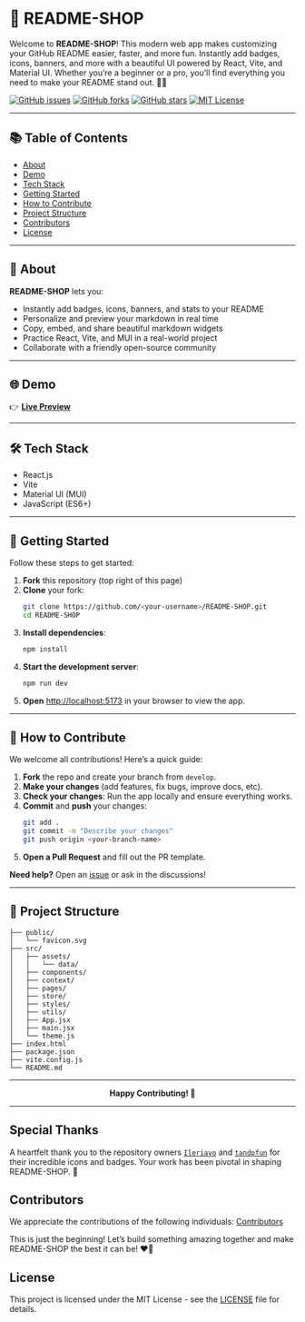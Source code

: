 
# 🛒 README-SHOP

Welcome to **README-SHOP**! This modern web app makes customizing your GitHub README easier, faster, and more fun. Instantly add badges, icons, banners, and more with a beautiful UI powered by React, Vite, and Material UI. Whether you’re a beginner or a pro, you’ll find everything you need to make your README stand out. 🚀✨

[![GitHub issues](https://img.shields.io/github/issues/narainkarthikv/README-SHOP?style=flat-square)](https://github.com/narainkarthikv/README-SHOP/issues)
[![GitHub forks](https://img.shields.io/github/forks/narainkarthikv/README-SHOP?style=flat-square)](https://github.com/narainkarthikv/README-SHOP/network)
[![GitHub stars](https://img.shields.io/github/stars/narainkarthikv/README-SHOP?style=flat-square)](https://github.com/narainkarthikv/README-SHOP/stargazers)
[![MIT License](https://img.shields.io/github/license/narainkarthikv/README-SHOP?style=flat-square)](./LICENSE)

---

## 📚 Table of Contents

- [About](#about)
- [Demo](#demo)
- [Tech Stack](#tech-stack)
- [Getting Started](#getting-started)
- [How to Contribute](#how-to-contribute)
- [Project Structure](#project-structure)
- [Contributors](#contributors)
- [License](#license)

---

## 📝 About

**README-SHOP** lets you:
- Instantly add badges, icons, banners, and stats to your README
- Personalize and preview your markdown in real time
- Copy, embed, and share beautiful markdown widgets
- Practice React, Vite, and MUI in a real-world project
- Collaborate with a friendly open-source community

---

## 🌐 Demo

👉 **[Live Preview](https://readme-shop.vercel.app/)**

---

## 🛠️ Tech Stack

- React.js
- Vite
- Material UI (MUI)
- JavaScript (ES6+)

---

## 🚀 Getting Started

Follow these steps to get started:

1. **Fork** this repository (top right of this page)
2. **Clone** your fork:
   ```bash
   git clone https://github.com/<your-username>/README-SHOP.git
   cd README-SHOP
   ```
3. **Install dependencies**:
   ```bash
   npm install
   ```
4. **Start the development server**:
   ```bash
   npm run dev
   ```
5. **Open** [http://localhost:5173](http://localhost:5173) in your browser to view the app.

---

## 🤝 How to Contribute

We welcome all contributions! Here’s a quick guide:

1. **Fork** the repo and create your branch from `develop`.
2. **Make your changes** (add features, fix bugs, improve docs, etc).
3. **Check your changes**: Run the app locally and ensure everything works.
4. **Commit** and **push** your changes:
   ```bash
   git add .
   git commit -m "Describe your changes"
   git push origin <your-branch-name>
   ```
5. **Open a Pull Request** and fill out the PR template.

**Need help?** Open an [issue](https://github.com/narainkarthikv/README-SHOP/issues) or ask in the discussions!

---

## 📁 Project Structure

```plaintext
├── public/
│   └── favicon.svg
├── src/
│   ├── assets/
│   │   └── data/
│   ├── components/
│   ├── context/
│   ├── pages/
│   ├── store/
│   ├── styles/
│   ├── utils/
│   ├── App.jsx
│   ├── main.jsx
│   └── theme.js
├── index.html
├── package.json
├── vite.config.js
└── README.md
```

---

<p align="center">
  <b>Happy Contributing! 🎉</b>
</p>

---

## Special Thanks

A heartfelt thank you to the repository owners [`Ileriayo`](https://github.com/Ileriayo) and [`tandpfun`](https://github.com/tandpfun) for their incredible icons and badges. Your work has been pivotal in shaping README-SHOP. 🙌

## Contributors

We appreciate the contributions of the following individuals: [Contributors](https://github.com/narainkarthikv/README-SHOP/blob/main/Contributors.md)

This is just the beginning! Let’s build something amazing together and make README-SHOP the best it can be! ❤️🤝

## License

This project is licensed under the MIT License - see the [LICENSE](https://github.com/narainkarthikv/README-SHOP/blob/main/LICENSE) file for details.

